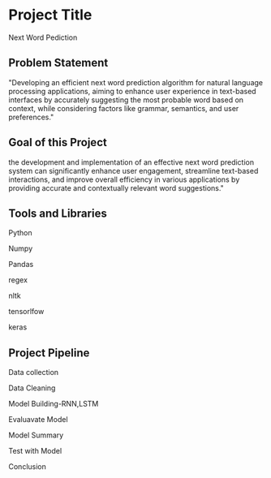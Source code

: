 # Project Title
Next Word Pediction


## Problem Statement
"Developing an efficient next word prediction algorithm for natural language processing applications, aiming to enhance user experience in text-based interfaces by accurately suggesting the most probable word based on context, while considering factors like grammar, semantics, and user preferences."



## Goal of this Project
the development and implementation of an effective next word prediction system can significantly enhance user engagement, streamline text-based interactions, and improve overall efficiency in various applications by providing accurate and contextually relevant word suggestions."



## Tools and Libraries

Python

Numpy

Pandas

regex

nltk

tensorlfow

keras


## Project Pipeline

 Data collection

 Data Cleaning

 Model Building-RNN,LSTM

 Evaluavate Model

 Model Summary

 Test with Model

 Conclusion

